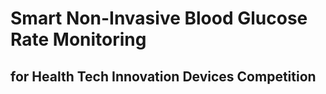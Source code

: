 # Smart Non-Invasive Blood Glucose Rate Monitoring
## for Health Tech Innovation Devices Competition 